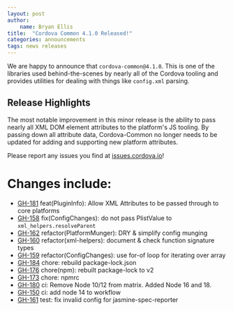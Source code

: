 ```yaml
---
layout: post
author:
    name: Bryan Ellis
title:  "Cordova Common 4.1.0 Released!"
categories: announcements
tags: news releases
---
```


We are happy to announce that `cordova-common@4.1.0`. This is one of the libraries used behind-the-scenes by nearly all of the Cordova tooling and provides utilities for dealing with things like `config.xml` parsing.

## Release Highlights

The most notable improvement in this minor release is the ability to pass nearly all XML DOM element attributes to the platform's JS tooling. By passing down all attribute data, Cordova-Common no longer needs to be updated for adding and supporting new platform attributes.

Please report any issues you find at [issues.cordova.io](http://issues.cordova.io/)!

<!--more-->
# Changes include:

* [GH-181](https://github.com/apache/cordova-common/pull/181) feat(PluginInfo): Allow XML Attributes to be passed through to core platforms
* [GH-158](https://github.com/apache/cordova-common/pull/158) fix(ConfigChanges): do not pass PlistValue to `xml_helpers.resolveParent`
* [GH-162](https://github.com/apache/cordova-common/pull/162) refactor(PlatformMunger): DRY & simplify config munging
* [GH-160](https://github.com/apache/cordova-common/pull/160) refactor(xml-helpers): document & check function signature types
* [GH-159](https://github.com/apache/cordova-common/pull/159) refactor(ConfigChanges): use for-of loop for iterating over array
* [GH-184](https://github.com/apache/cordova-common/pull/184) chore: rebuild package-lock.json
* [GH-176](https://github.com/apache/cordova-common/pull/176) chore(npm): rebuilt package-lock to v2
* [GH-173](https://github.com/apache/cordova-common/pull/173) chore: npmrc
* [GH-180](https://github.com/apache/cordova-common/pull/180) ci: Remove Node 10/12 from matrix. Added Node 16 and 18.
* [GH-150](https://github.com/apache/cordova-common/pull/150) ci: add node 14 to workflow
* [GH-161](https://github.com/apache/cordova-common/pull/161) test: fix invalid config for jasmine-spec-reporter
